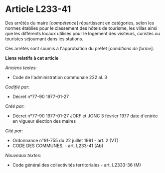 # Article L233-41

Des arrêtés du maire [*compétence*] répartissent en catégories, selon les normes établies pour le classement des hôtels de
tourisme, les villas ainsi que les différents locaux utilisés pour le logement des visiteurs, curistes ou touristes
séjournant dans les stations. 

Ces arrêtés sont soumis à l'approbation du préfet [*conditions de forme*].

**Liens relatifs à cet article**

_Anciens textes_:

  - Code de l'administration communale 222 al. 3

_Codifié par_:

  - Décret n°77-90 1977-01-27

_Créé par_:

  - Décret n°77-90 1977-01-27 JORF et JONC 3 février 1977 date d'entrée en vigueur élection des maires

_Cité par_:

  - Ordonnance n°91-755 du 22 juillet 1991 - art. 2 (VT)
  - CODE DES COMMUNES. - art. L233-41 (Ab)

_Nouveaux textes_:

  - Code général des collectivités territoriales - art. L2333-36 (M)
